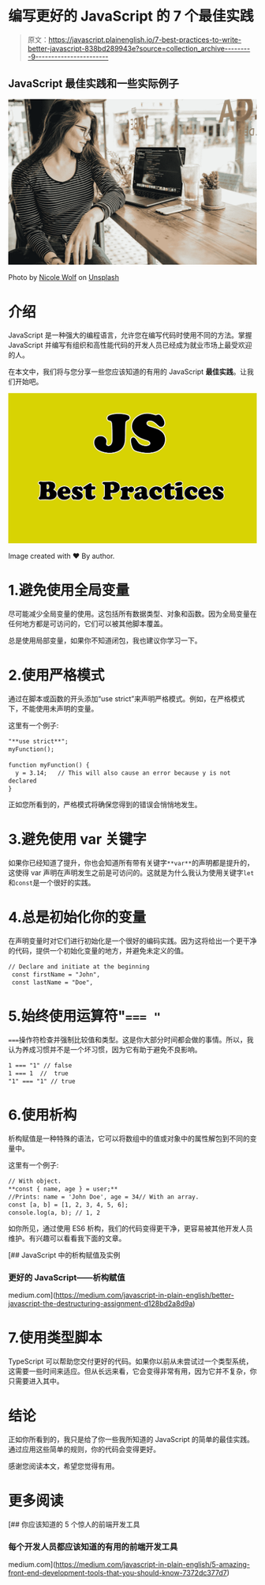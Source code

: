 # 编写更好的 JavaScript 的 7 个最佳实践

> 原文：<https://javascript.plainenglish.io/7-best-practices-to-write-better-javascript-838bd289943e?source=collection_archive---------9----------------------->

## JavaScript 最佳实践和一些实际例子

![](img/5bc1f7adc8ada600a1fb5af2179a66e1.png)

Photo by [Nicole Wolf](https://unsplash.com/@joeel56?utm_source=medium&utm_medium=referral) on [Unsplash](https://unsplash.com?utm_source=medium&utm_medium=referral)

# 介绍

JavaScript 是一种强大的编程语言，允许您在编写代码时使用不同的方法。掌握 JavaScript 并编写有组织和高性能代码的开发人员已经成为就业市场上最受欢迎的人。

在本文中，我们将与您分享一些您应该知道的有用的 JavaScript **最佳实践**。让我们开始吧。

![](img/7bc00f8fe5eca5f764d280cc47690bf4.png)

Image created with ❤️️ By author.

# 1.避免使用全局变量

尽可能减少全局变量的使用。这包括所有数据类型、对象和函数。因为全局变量在任何地方都是可访问的，它们可以被其他脚本覆盖。

总是使用局部变量，如果你不知道闭包，我也建议你学习一下。

# 2.使用严格模式

通过在脚本或函数的开头添加“use strict”来声明严格模式。例如，在严格模式下，不能使用未声明的变量。

这里有一个例子:

```
"**use strict**";
myFunction();

function myFunction() {
  y = 3.14;   // This will also cause an error because y is not declared
}
```

正如您所看到的，严格模式将确保您得到的错误会悄悄地发生。

# 3.避免使用 var 关键字

如果你已经知道了提升，你也会知道所有带有关键字`**var**`的声明都是提升的，这使得 var 声明在声明发生之前是可访问的。这就是为什么我认为使用关键字`let`和`const`是一个很好的实践。

# 4.总是初始化你的变量

在声明变量时对它们进行初始化是一个很好的编码实践。因为这将给出一个更干净的代码，提供一个初始化变量的地方，并避免未定义的值。

```
// Declare and initiate at the beginning
 const firstName = "John",
 const lastName = "Doe",
```

# 5.始终使用运算符"`=== "`

`===`操作符检查并强制比较值和类型。这是你大部分时间都会做的事情。所以，我认为养成习惯并不是一个坏习惯，因为它有助于避免不良影响。

```
1 === "1" // false
1 === 1  //  true
"1" === "1" // true
```

# 6.使用析构

析构赋值是一种特殊的语法，它可以将数组中的值或对象中的属性解包到不同的变量中。

这里有一个例子:

```
// With object.
**const { name, age } = user;**
//Prints: name = 'John Doe', age = 34// With an array.
const [a, b] = [1, 2, 3, 4, 5, 6];
console.log(a, b); // 1, 2
```

如你所见，通过使用 ES6 析构，我们的代码变得更干净，更容易被其他开发人员维护。有兴趣可以看看我下面的文章。

[](https://medium.com/javascript-in-plain-english/better-javascript-the-destructuring-assignment-d128bd2a8d9a) [## JavaScript 中的析构赋值及实例

### 更好的 JavaScript——析构赋值

medium.com](https://medium.com/javascript-in-plain-english/better-javascript-the-destructuring-assignment-d128bd2a8d9a) 

# 7.使用类型脚本

TypeScript 可以帮助您交付更好的代码。如果你以前从未尝试过一个类型系统，这需要一些时间来适应。但从长远来看，它会变得非常有用，因为它并不复杂，你只需要进入其中。

# 结论

正如你所看到的，我只是给了你一些我所知道的 JavaScript 的简单的最佳实践。通过应用这些简单的规则，你的代码会变得更好。

感谢您阅读本文，希望您觉得有用。

# 更多阅读

[](https://medium.com/javascript-in-plain-english/5-amazing-front-end-development-tools-that-you-should-know-7372dc377d7) [## 你应该知道的 5 个惊人的前端开发工具

### 每个开发人员都应该知道的有用的前端开发工具

medium.com](https://medium.com/javascript-in-plain-english/5-amazing-front-end-development-tools-that-you-should-know-7372dc377d7)